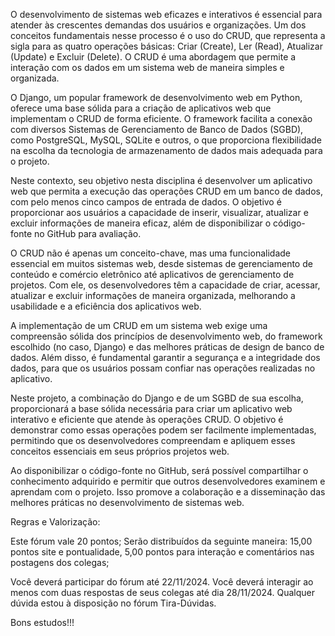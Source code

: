 O desenvolvimento de sistemas web eficazes e interativos é essencial para atender às crescentes demandas dos usuários e organizações. Um dos conceitos fundamentais nesse processo é o uso do CRUD, que representa a sigla para as quatro operações básicas: Criar (Create), Ler (Read), Atualizar (Update) e Excluir (Delete). O CRUD é uma abordagem que permite a interação com os dados em um sistema web de maneira simples e organizada.

O Django, um popular framework de desenvolvimento web em Python, oferece uma base sólida para a criação de aplicativos web que implementam o CRUD de forma eficiente. O framework facilita a conexão com diversos Sistemas de Gerenciamento de Banco de Dados (SGBD), como PostgreSQL, MySQL, SQLite e outros, o que proporciona flexibilidade na escolha da tecnologia de armazenamento de dados mais adequada para o projeto.

Neste contexto, seu objetivo nesta disciplina é desenvolver um aplicativo web que permita a execução das operações CRUD em um banco de dados, com pelo menos cinco campos de entrada de dados. O objetivo é proporcionar aos usuários a capacidade de inserir, visualizar, atualizar e excluir informações de maneira eficaz, além de disponibilizar o código-fonte no GitHub para avaliação.

O CRUD não é apenas um conceito-chave, mas uma funcionalidade essencial em muitos sistemas web, desde sistemas de gerenciamento de conteúdo e comércio eletrônico até aplicativos de gerenciamento de projetos. Com ele, os desenvolvedores têm a capacidade de criar, acessar, atualizar e excluir informações de maneira organizada, melhorando a usabilidade e a eficiência dos aplicativos web.

A implementação de um CRUD em um sistema web exige uma compreensão sólida dos princípios de desenvolvimento web, do framework escolhido (no caso, Django) e das melhores práticas de design de banco de dados. Além disso, é fundamental garantir a segurança e a integridade dos dados, para que os usuários possam confiar nas operações realizadas no aplicativo.

Neste projeto, a combinação do Django e de um SGBD de sua escolha, proporcionará a base sólida necessária para criar um aplicativo web interativo e eficiente que atende às operações CRUD. O objetivo é demonstrar como essas operações podem ser facilmente implementadas, permitindo que os desenvolvedores compreendam e apliquem esses conceitos essenciais em seus próprios projetos web.

Ao disponibilizar o código-fonte no GitHub, será possível compartilhar o conhecimento adquirido e permitir que outros desenvolvedores examinem e aprendam com o projeto. Isso promove a colaboração e a disseminação das melhores práticas no desenvolvimento de sistemas web.

Regras e Valorização:

Este fórum vale 20 pontos;
Serão distribuídos da seguinte maneira: 15,00 pontos site e pontualidade, 5,00 pontos para interação e comentários nas postagens dos colegas;

Você deverá participar do fórum até 22/11/2024.
Você deverá interagir ao menos com duas respostas de seus colegas até dia 28/11/2024.
Qualquer dúvida estou à disposição no fórum Tira-Dúvidas. 

Bons estudos!!!
